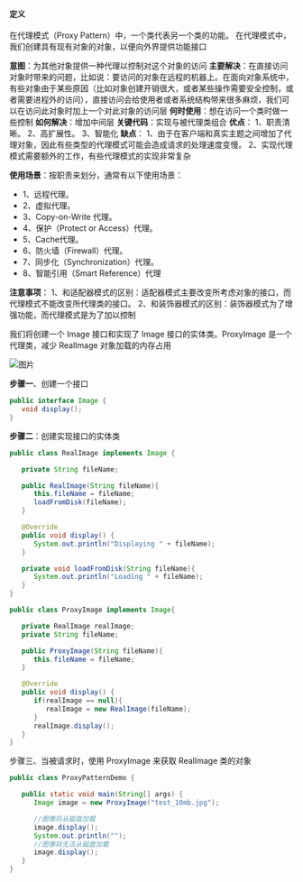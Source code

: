 #### 定义
在代理模式（Proxy Pattern）中，一个类代表另一个类的功能。
在代理模式中，我们创建具有现有对象的对象，以便向外界提供功能接口

**意图**：为其他对象提供一种代理以控制对这个对象的访问
**主要解决**：在直接访问对象时带来的问题，比如说：要访问的对象在远程的机器上。在面向对象系统中，有些对象由于某些原因（比如对象创建开销很大，或者某些操作需要安全控制，或者需要进程外的访问），直接访问会给使用者或者系统结构带来很多麻烦，我们可以在访问此对象时加上一个对此对象的访问层
**何时使用**：想在访问一个类时做一些控制
**如何解决**：增加中间层
**关键代码**：实现与被代理类组合
**优点**： 1、职责清晰。 2、高扩展性。 3、智能化
**缺点**： 1、由于在客户端和真实主题之间增加了代理对象，因此有些类型的代理模式可能会造成请求的处理速度变慢。 2、实现代理模式需要额外的工作，有些代理模式的实现非常复杂

**使用场景**：按职责来划分，通常有以下使用场景：
- 1、远程代理。
- 2、虚拟代理。
- 3、Copy-on-Write 代理。
- 4、保护（Protect or Access）代理。
- 5、Cache代理。
- 6、防火墙（Firewall）代理。
- 7、同步化（Synchronization）代理。
- 8、智能引用（Smart Reference）代理

**注意事项**： 1、和适配器模式的区别：适配器模式主要改变所考虑对象的接口，而代理模式不能改变所代理类的接口。 2、和装饰器模式的区别：装饰器模式为了增强功能，而代理模式是为了加以控制

我们将创建一个 Image 接口和实现了 Image 接口的实体类。ProxyImage 是一个代理类，减少 RealImage 对象加载的内存占用

![图片](https://i.loli.net/2018/01/26/5a6b068ac3ba1.png)

**步骤一**、创建一个接口
```java
public interface Image {
   void display();
}
```
**步骤二**：创建实现接口的实体类
```java
public class RealImage implements Image {

   private String fileName;

   public RealImage(String fileName){
      this.fileName = fileName;
      loadFromDisk(fileName);
   }

   @Override
   public void display() {
      System.out.println("Displaying " + fileName);
   }

   private void loadFromDisk(String fileName){
      System.out.println("Loading " + fileName);
   }
}
```
```java
public class ProxyImage implements Image{

   private RealImage realImage;
   private String fileName;

   public ProxyImage(String fileName){
      this.fileName = fileName;
   }

   @Override
   public void display() {
      if(realImage == null){
         realImage = new RealImage(fileName);
      }
      realImage.display();
   }
}
```
步骤三、当被请求时，使用 ProxyImage 来获取 RealImage 类的对象
```java
public class ProxyPatternDemo {

   public static void main(String[] args) {
      Image image = new ProxyImage("test_10mb.jpg");

      //图像将从磁盘加载
      image.display();
      System.out.println("");
      //图像将无法从磁盘加载
      image.display();
   }
}
```

